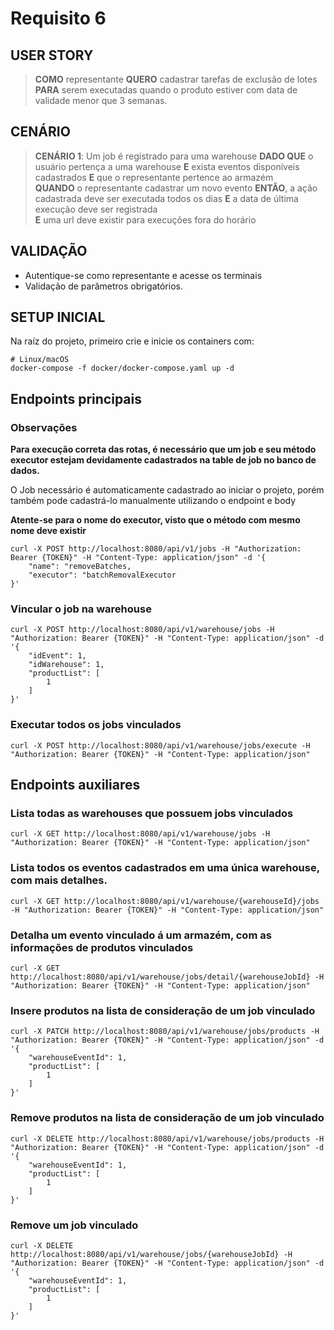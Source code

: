 # Requisito 6

## USER STORY
> **COMO** representante **QUERO** cadastrar tarefas de exclusão de lotes **PARA** serem executadas quando o produto estiver com data de validade menor que 3 semanas.

## CENÁRIO

> **CENÁRIO 1**: Um job é registrado para uma warehouse
> **DADO QUE** o usuário pertença a uma warehouse
> **E** exista eventos disponíveis cadastrados
> **E** que o representante pertence ao armazém  
> **QUANDO** o representante cadastrar um novo evento 
> **ENTÃO**, a ação cadastrada deve ser executada todos os dias
> **E** a data de última execução deve ser registrada  
> **E** uma url deve existir para execuções fora do horário
> 
## VALIDAÇÃO

- Autentique-se como representante e acesse os terminais
- Validação de parâmetros obrigatórios.

## SETUP INICIAL
Na raíz do projeto, primeiro crie e inicie os containers com:
```shell  
# Linux/macOS
docker-compose -f docker/docker-compose.yaml up -d
```

## Endpoints principais

### Observações
 **Para execução correta das rotas, é necessário que um job e seu método executor estejam devidamente cadastrados na table de job no banco de dados.**

O Job necessário é automaticamente cadastrado ao iniciar o projeto, porém também pode cadastrá-lo manualmente utilizando o endpoint e body

**Atente-se para o nome do executor, visto que o método com mesmo nome deve existir**

```shell
curl -X POST http://localhost:8080/api/v1/jobs -H "Authorization: Bearer {TOKEN}" -H "Content-Type: application/json" -d '{
    "name": "removeBatches,
    "executor": "batchRemovalExecutor
}'
```

### Vincular o job na warehouse
```shell
curl -X POST http://localhost:8080/api/v1/warehouse/jobs -H "Authorization: Bearer {TOKEN}" -H "Content-Type: application/json" -d '{
    "idEvent": 1,
    "idWarehouse": 1,
    "productList": [
        1
    ]
}'
```

### Executar todos os jobs vinculados
```shell
curl -X POST http://localhost:8080/api/v1/warehouse/jobs/execute -H "Authorization: Bearer {TOKEN}" -H "Content-Type: application/json"
```

## Endpoints auxiliares

### Lista todas as warehouses que possuem jobs vinculados
```shell
curl -X GET http://localhost:8080/api/v1/warehouse/jobs -H "Authorization: Bearer {TOKEN}" -H "Content-Type: application/json"
```

### Lista todos os eventos cadastrados em uma única warehouse, com mais detalhes.
```shell
curl -X GET http://localhost:8080/api/v1/warehouse/{warehouseId}/jobs -H "Authorization: Bearer {TOKEN}" -H "Content-Type: application/json"
```

### Detalha um evento vinculado á um armazém, com as informações de produtos vinculados
```shell
curl -X GET http://localhost:8080/api/v1/warehouse/jobs/detail/{warehouseJobId} -H "Authorization: Bearer {TOKEN}" -H "Content-Type: application/json"
```

### Insere produtos na lista de consideração de um job vinculado
```shell
curl -X PATCH http://localhost:8080/api/v1/warehouse/jobs/products -H "Authorization: Bearer {TOKEN}" -H "Content-Type: application/json" -d '{
    "warehouseEventId": 1,
    "productList": [
        1
    ]
}'
```

### Remove produtos na lista de consideração de um job vinculado
```shell
curl -X DELETE http://localhost:8080/api/v1/warehouse/jobs/products -H "Authorization: Bearer {TOKEN}" -H "Content-Type: application/json" -d '{
    "warehouseEventId": 1,
    "productList": [
        1
    ]
}'
```

### Remove um job vinculado
```shell
curl -X DELETE http://localhost:8080/api/v1/warehouse/jobs/{warehouseJobId} -H "Authorization: Bearer {TOKEN}" -H "Content-Type: application/json" -d '{
    "warehouseEventId": 1,
    "productList": [
        1
    ]
}'
```